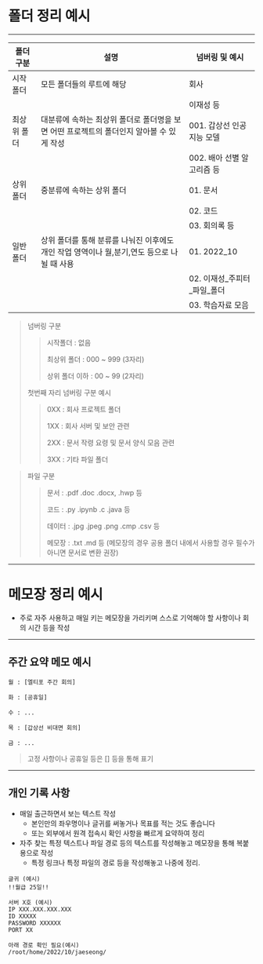 
# 폴더 정리 예시
--------

| 폴더 구분 | 설명 | 넘버링 및 예시 |
| ---- | ---- | ---- |
| 시작 폴더 | 모든 폴더들의 루트에 해당 | 회사 |
| | | 이재성 등 |
| 최상위 폴더 | 대분류에 속하는 최상위 폴더로 폴더명을 보면 어떤 프로젝트의 폴더인지 알아볼 수 있게 작성 | 001. 갑상선 인공지능 모델 |
| | | 002. 배아 선별 알고리즘 등 |
| 상위 폴더 | 중분류에 속하는 상위 폴더 |  01. 문서 |
| | | 02. 코드 |
| | | 03. 회의록 등 |
| 일반 폴더 | 상위 폴더를 통해 분류를 나눠진 이후에도 개인 작업 영역이나 월,분기,연도 등으로 나뉠 때 사용 | 01. 2022_10
| | | 02. 이재성_주피터_파일_폴더
| | | 03. 학습자료 모음


> 넘버링 구분 
>> 시작폴더 : 없음
>>
>> 최상위 폴더 : 000 ~ 999 (3자리)
>>
>> 상위 폴더 이하 : 00 ~ 99 (2자리)
>
> 첫번째 자리 넘버링 구분 예시
>> 0XX : 회사 프로젝트 폴더
>>
>> 1XX : 회사 서버 및 보안 관련
>>
>> 2XX : 문서 작령 요령 및 문서 양식 모음 관련
>>
>> 3XX : 기타 파일 폴더

> 파일 구분
>> 문서 : .pdf .doc .docx, .hwp 등
>> 
>> 코드 : .py .ipynb .c .java 등
>> 
>> 데이터 : .jpg .jpeg .png .cmp .csv 등
>>
>> 메모장 : .txt .md 등 (메모장의 경우 공용 폴더 내에서 사용할 경우 필수가 아니면 문서로 변환 권장)


-----
# 메모장 정리 예시
- 주로 자주 사용하고 매일 키는 메모장을 가리키며 스스로 기억해야 할 사항이나 회의 시간 등을 작성

---
## 주간 요약 메모 예시

```
월 : [엘티포 주간 회의]

화 : [공휴일]

수 : ...

목 : [갑상선 비대면 회의]

금 : ...
```
> 고정 사항이나 공휴일 등은 [] 등을 통해 표기

---
## 개인 기록 사항
- 매일 출근하면서 보는 텍스트 작성
  - 본인만의 좌우명이나 글귀를 써놓거나 목표를 적는 것도 좋습니다
  - 또는 외부에서 원격 접속시 확인 사항을 빠르게 요약하여 정리
- 자주 찾는 특정 텍스트나 파일 경로 등의 텍스트를 작성해놓고 메모장을 통해 복붙용으로 작성
  - 특정 링크나 특정 파일의 경로 등을 작성해놓고 나중에 정리.

```
글귀 (예시)
!!월급 25일!!

서버 X호 (예시)
IP XXX.XXX.XXX.XXX
ID XXXXX
PASSWORD XXXXXX
PORT XX

아래 경로 확인 필요(예시)
/root/home/2022/10/jaeseong/

```

